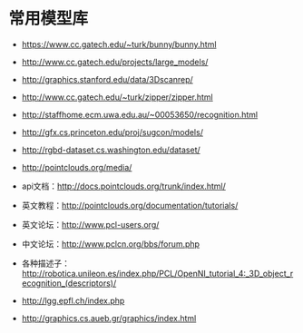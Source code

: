# 常用模型库

* https://www.cc.gatech.edu/~turk/bunny/bunny.html
* <http://www.cc.gatech.edu/projects/large_models/>
* <http://graphics.stanford.edu/data/3Dscanrep/>
* http://www.cc.gatech.edu/~turk/zipper/zipper.html
* http://staffhome.ecm.uwa.edu.au/~00053650/recognition.html
* http://gfx.cs.princeton.edu/proj/sugcon/models/
* http://rgbd-dataset.cs.washington.edu/dataset/
* http://pointclouds.org/media/




* api文档：<http://docs.pointclouds.org/trunk/index.html/>
* 英文教程：http://pointclouds.org/documentation/tutorials/
* 英文论坛：http://www.pcl-users.org/
* 中文论坛：http://www.pclcn.org/bbs/forum.php
* 各种描述子：<http://robotica.unileon.es/index.php/PCL/OpenNI_tutorial_4:_3D_object_recognition_(descriptors)/>

* http://lgg.epfl.ch/index.php
* http://graphics.cs.aueb.gr/graphics/index.html